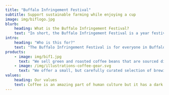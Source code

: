 ```yaml
---
title: "Buffalo Infringement Festival"
subtitle: Support sustainable farming while enjoying a cup
image: img/biflogo.jpg
blurb:
    heading: What is the Buffalo Infringement Festival?
    text: "In short, the Buffalo Infringement Festival is a year festival to honor the independent artists and creators. For a more indepth option, and to hear our history, click on the about us tab on the top."
intro:
    heading: "Who is this for?"
    text: "The Buffalo Infringement Festival is for everyone in Buffalo! This festival is creativity for creativity sake, an area for you to express your artistic abilities no matter how experimental or controversial may be."
products:
    - image: img/bif1.jpg
      text: "We sell green and roasted coffee beans that are sourced directly from independent farmers and farm cooperatives. We’re proud to offer a variety of coffee beans grown with great care for the environment and local communities. Check our post or contact us directly for current availability."
    - image: /img/illustrations-coffee-gear.svg
      text: "We offer a small, but carefully curated selection of brewing gear and tools for every taste and experience level. No matter if you roast your own beans or just bought your first french press, you’ll find a gadget to fall in love with in our shop."
values:
    heading: Our values
    text: Coffee is an amazing part of human culture but it has a dark side too – one of colonialism and mindless abuse of natural resources and human lives. We want to turn this around and return the coffee trade to the drink’s exhilarating, empowering and unifying nature.
---
```


